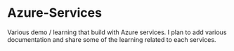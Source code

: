 # Azure-Services
Various demo / learning that build with Azure services. I plan to add various documentation and share some of the learning related to each services.
